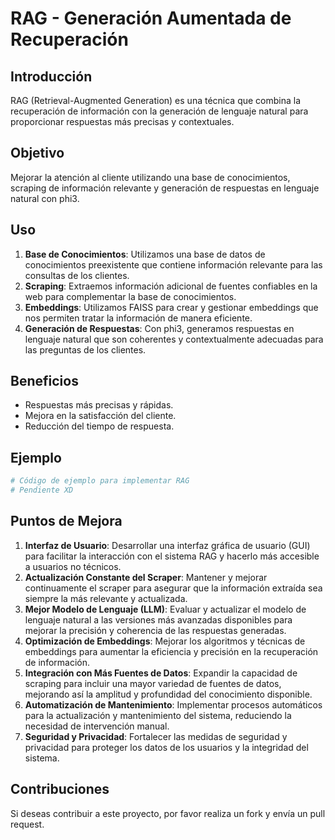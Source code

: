 # RAG - Generación Aumentada de Recuperación

## Introducción
RAG (Retrieval-Augmented Generation) es una técnica que combina la recuperación de información con la generación de lenguaje natural para proporcionar respuestas más precisas y contextuales.

## Objetivo
Mejorar la atención al cliente utilizando una base de conocimientos, scraping de información relevante y generación de respuestas en lenguaje natural con phi3.

## Uso
1. **Base de Conocimientos**: Utilizamos una base de datos de conocimientos preexistente que contiene información relevante para las consultas de los clientes.
2. **Scraping**: Extraemos información adicional de fuentes confiables en la web para complementar la base de conocimientos.
3. **Embeddings**: Utilizamos FAISS para crear y gestionar embeddings que nos permiten tratar la información de manera eficiente.
4. **Generación de Respuestas**: Con phi3, generamos respuestas en lenguaje natural que son coherentes y contextualmente adecuadas para las preguntas de los clientes.

## Beneficios
- Respuestas más precisas y rápidas.
- Mejora en la satisfacción del cliente.
- Reducción del tiempo de respuesta.

## Ejemplo
```python
# Código de ejemplo para implementar RAG
# Pendiente XD
```

## Puntos de Mejora

1. **Interfaz de Usuario**: Desarrollar una interfaz gráfica de usuario (GUI) para facilitar la interacción con el sistema RAG y hacerlo más accesible a usuarios no técnicos.
2. **Actualización Constante del Scraper**: Mantener y mejorar continuamente el scraper para asegurar que la información extraída sea siempre la más relevante y actualizada.
3. **Mejor Modelo de Lenguaje (LLM)**: Evaluar y actualizar el modelo de lenguaje natural a las versiones más avanzadas disponibles para mejorar la precisión y coherencia de las respuestas generadas.
4. **Optimización de Embeddings**: Mejorar los algoritmos y técnicas de embeddings para aumentar la eficiencia y precisión en la recuperación de información.
5. **Integración con Más Fuentes de Datos**: Expandir la capacidad de scraping para incluir una mayor variedad de fuentes de datos, mejorando así la amplitud y profundidad del conocimiento disponible.
6. **Automatización de Mantenimiento**: Implementar procesos automáticos para la actualización y mantenimiento del sistema, reduciendo la necesidad de intervención manual.
7. **Seguridad y Privacidad**: Fortalecer las medidas de seguridad y privacidad para proteger los datos de los usuarios y la integridad del sistema.

## Contribuciones
Si deseas contribuir a este proyecto, por favor realiza un fork y envía un pull request.
